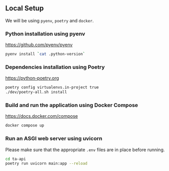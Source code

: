 ## Local Setup

We will be using `pyenv`, `poetry` and `docker`.

### Python installation using pyenv

https://github.com/pyenv/pyenv

```sh
pyenv install `cat .python-version`
```

### Dependencies installation using Poetry

https://python-poetry.org

```sh
poetry config virtualenvs.in-project true
./dev/poetry-all.sh install
```

### Build and run the application using Docker Compose

https://docs.docker.com/compose

```sh
docker compose up
```

### Run an ASGI web server using uvicorn

Please make sure that the appropriate `.env` files are in place before running.

```sh
cd ta-api
poetry run uvicorn main:app --reload
```
